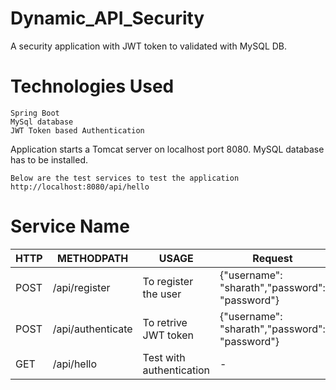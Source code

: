 # Dynamic_API_Security
A security application with JWT token to validated with MySQL DB.

# Technologies Used

    Spring Boot
    MySql database
    JWT Token based Authentication

   Application starts a Tomcat server on localhost port 8080. MySQL database has to be installed.

    Below are the test services to test the application
    http://localhost:8080/api/hello   
   
   
# Service Name

| HTTP  | METHODPATH | USAGE | Request | Response |
| ------------- | ------------- | ------------- | ------------- | ------------- |
| POST | /api/register | To register the user | {"username": "sharath","password": "password"} | {"username": "sharath"} |
| POST | /api/authenticate | To retrive JWT token | {"username": "sharath","password": "password"} | {"token":"eyJhbGciOiJIUzUxMiJ9.eyJzdWIiOMj"} |
| GET |	/api/hello    | Test with authentication |  - | Header : Bearer (token)xxxxx |
